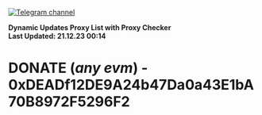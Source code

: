 [![Telegram channel](https://img.shields.io/endpoint?url=https://runkit.io/damiankrawczyk/telegram-badge/branches/master?url=https://t.me/n4z4v0d)](https://t.me/n4z4v0d) 

**Dynamic Updates Proxy List with Proxy Checker**  
**Last Updated: 21.12.23 00:14**

# DONATE (_any evm_) - 0xDEADf12DE9A24b47Da0a43E1bA70B8972F5296F2
